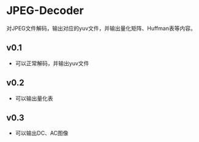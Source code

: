 # JPEG-Decoder
对JPEG文件解码，输出对应的yuv文件，并输出量化矩阵、Huffman表等内容。

## v0.1

- 可以正常解码，并输出yuv文件

## v0.2

- 可以输出量化表

## v0.3

- 可以输出DC、AC图像